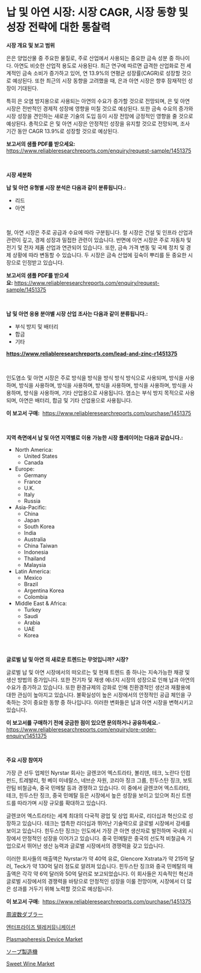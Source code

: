 <p><h1>납 및 아연 시장: 시장 CAGR, 시장 동향 및 성장 전략에 대한 통찰력</h1></p><p><strong>시장 개요 및 보고 범위</strong></p>
<p><p>은은 양업산물 중 주요한 물질로, 주로 산업에서 사용되는 중요한 금속 성분 중 하나이다. 아연도 비슷한 산업적 용도로 사용된다. 최근 연구에 따르면 급격한 산업화로 전 세계적인 금속 소비가 증가하고 있어, 연 13.9%의 연평균 성장률(CAGR)로 성장할 것으로 예상된다. 또한 최근의 시장 동향을 고려했을 때, 은과 아연 시장은 향후 잠재적인 성장이 기대된다.</p><p>특히 은 오염 방지용으로 사용되는 아연의 수요가 증가할 것으로 전망되며, 은 및 아연 시장은 전반적인 경제적 성장에 영향을 미칠 것으로 예상된다. 또한 금속 수요의 증가와 시장 성장을 견인하는 새로운 기술의 도입 등이 시장 전망에 긍정적인 영향을 줄 것으로 예상된다. 총적으로 은 및 아연 시장은 안정적인 성장을 유지할 것으로 전망되며, 조사 기간 동안 CAGR 13.9%로 성장할 것으로 예상된다.</p></p>
<p><strong>보고서의 샘플 PDF를 받으세요:</strong> <a href="https://www.reliableresearchreports.com/enquiry/request-sample/1451375">https://www.reliableresearchreports.com/enquiry/request-sample/1451375</a></p>
<p>&nbsp;</p>
<p><strong>시장 세분화</strong></p>
<p><strong>납 및 아연 유형별 시장 분석은 다음과 같이 분류됩니다.:</strong></p>
<p><ul><li>리드</li><li>아연</li></ul></p>
<p>&nbsp;</p>
<p><p>철, 아연 시장은 주로 공급과 수요에 따라 구분됩니다. 철 시장은 건설 및 인프라 산업과 관련이 깊고, 경제 성장과 밀접한 관련이 있습니다. 반면에 아연 시장은 주로 자동차 및 전기 및 전자 제품 산업과 연관되어 있습니다. 또한, 금속 가격 변동 및 국제 정치 및 경제 상황에 따라 변동할 수 있습니다. 두 시장은 금속 산업에 깊숙이 뿌리를 둔 중요한 시장으로 인정받고 있습니다.</p></p>
<p><strong>보고서의 샘플 PDF를 받으세요:</strong>&nbsp;<a href="https://www.reliableresearchreports.com/enquiry/request-sample/1451375">https://www.reliableresearchreports.com/enquiry/request-sample/1451375</a></p>
<p>&nbsp;</p>
<p><strong> 납 및 아연 응용 분야별 시장 산업 조사는 다음과 같이 분류됩니다.:</strong></p>
<p><ul><li>부식 방지 및 배터리</li><li>합금</li><li>기타</li></ul></p>
<p><strong><a href="https://www.reliableresearchreports.com/lead-and-zinc-r1451375">https://www.reliableresearchreports.com/lead-and-zinc-r1451375</a></strong></p>
<p>&nbsp;</p>
<p><p>인도염소 및 아연 시장은 주로 방식을 방식을 방식 방식 방식으로 사용되며, 방식을 사용하며, 방식을 사용하며, 방식을 사용하며, 방식을 사용하며, 방식을 사용하며, 방식을 사용하며, 방식을 사용하며, 기타 산업용으로 사용됩니다. 염소는 부식 방지 목적으로 사용되며, 아연은 배터리, 합금 및 기타 산업용으로 사용됩니다.</p></p>
<p><strong>이 보고서 구매:</strong>&nbsp; <a href="https://www.reliableresearchreports.com/purchase/1451375">https://www.reliableresearchreports.com/purchase/1451375</a></p>
<p>&nbsp;</p>
<p><strong>지역 측면에서 납 및 아연 지역별로 이용 가능한 시장 플레이어는 다음과 같습니다.:</strong></p>
<p><ul>
    <li>
        North America:
        <ul>
            <li>United States</li>
            <li>Canada</li>
        </ul>
    </li>
    <li>
        Europe:
        <ul>
            <li>Germany</li>
            <li>France</li>
            <li>U.K.</li>
            <li>Italy</li>
            <li>Russia</li>
        </ul>
    </li>
    <li>
        Asia-Pacific:
        <ul>
            <li>China</li>
            <li>Japan</li>
            <li>South Korea</li>
            <li>India</li>
            <li>Australia</li>
            <li>China Taiwan</li>
            <li>Indonesia</li>
            <li>Thailand</li>
            <li>Malaysia</li>
        </ul>
    </li>
    <li>
        Latin America:
        <ul>
            <li>Mexico</li>
            <li>Brazil</li>
            <li>Argentina Korea</li>
            <li>Colombia</li>
        </ul>
    </li>
    <li>
        Middle East & Africa:
        <ul>
            <li>Turkey</li>
            <li>Saudi</li>
            <li>Arabia</li>
            <li>UAE</li>
            <li>Korea</li>
        </ul>
    </li>
    </ul></p>
<p>&nbsp;</p>
<p><strong>글로벌 납 및 아연 의 새로운 트렌드는 무엇입니까? 시장?</strong></p>
<p><p>글로벌 납 및 아연 시장에서의 떠오르는 및 현재 트렌드 중 하나는 지속가능한 채광 및 생산 방법의 증가입니다. 또한 전기차 및 재생 에너지 시장의 성장으로 인해 납과 아연의 수요가 증가하고 있습니다. 또한 환경규제의 강화로 인해 친환경적인 생산과 재활용에 대한 관심이 높아지고 있습니다. 불확실성이 높은 시장에서의 안정적인 공급 체인을 구축하는 것이 중요한 동향 중 하나입니다. 이러한 변화들은 납과 아연 시장을 변혁시키고 있습니다.</p></p>
<p><strong>이 보고서를 구매하기 전에 궁금한 점이 있으면 문의하거나 공유하세요.</strong>- <a href="https://www.reliableresearchreports.com/enquiry/pre-order-enquiry/1451375">https://www.reliableresearchreports.com/enquiry/pre-order-enquiry/1451375</a></p>
<p>&nbsp;</p>
<p><strong>주요 시장 참여자</strong></p>
<p><p>가장 큰 선두 업체인 Nyrstar 회사는 글렌코어 엑스트라타, 볼리덴, 테크, 노란다 인컴 펀드, 트레발리, 헛 베이 미네랄스, 네브순 자원, 코리아 징크 그룹, 힌두스탄 징크, 보토란팀 비철금속, 중국 민메탈 등과 경쟁하고 있습니다. 이 중에서 글렌코어 엑스트라타, 테크, 힌두스탄 징크, 중국 민메탈 등은 시장에서 높은 성장을 보이고 있으며 최신 트렌드를 따라가며 시장 규모를 확대하고 있습니다. </p><p>글렌코어 엑스트라타는 세계 최대의 다국적 광업 및 상업 회사로, 리더십과 혁신으로 성장하고 있습니다. 테크는 엽촉한 리더십과 뛰어난 기술력으로 글로벌 시장에서 강세를 보이고 있습니다. 힌두스탄 징크는 인도에서 가장 큰 아연 생산자로 발전하며 국내외 시장에서 안정적인 성장을 이어가고 있습니다. 중국 민메탈은 중국의 선도적 비철금속 기업으로서 뛰어난 생산 능력과 글로벌 시장에서의 경쟁력을 갖고 있습니다.</p><p>이러한 회사들의 매출액은 Nyrstar가 약 40억 유로, Glencore Xstrata가 약 215억 달러, Teck가 약 130억 달러 정도로 알려져 있습니다. 힌두스탄 징크와 중국 민메탈의 매출액은 각각 약 6억 달러와 50억 달러로 보고되었습니다. 이 회사들은 지속적인 혁신과 글로벌 시장에서의 경쟁력을 바탕으로 안정적인 성장을 이룰 전망이며, 시장에서 더 많은 성과를 거두기 위해 노력할 것으로 예상됩니다.</p></p>
<p><strong>이 보고서 구매:</strong>&nbsp;&nbsp;<a href="https://www.reliableresearchreports.com/purchase/1451375">https://www.reliableresearchreports.com/purchase/1451375</a></p>
<p><p><a href="https://github.com/efcvopdgkdx128/Market-Research-Report-List-1/blob/main/175158334568.md">周波数ダブラー</a></p><p><a href="https://medium.com/@dadanedu33/%EA%B8%B0%EC%97%85-%ED%86%B5%EC%8B%A0-%EC%8B%9C%EC%9E%A5-%EA%B7%9C%EB%AA%A8-%EC%97%B0%ED%8F%89%EA%B7%A0-%EC%84%B1%EC%9E%A5%EC%9C%A8-2024-2030%EB%85%84-%ED%8A%B8%EB%9E%9C%EB%93%9C-cd82e5df0f06">엔터프라이즈 텔레커뮤니케이션</a></p><p><a href="https://github.com/Sherrillcrooksxa8i18ucf2m/Market-Research-Report-List-2/blob/main/plasmapheresis-device-market.md">Plasmapheresis Device Market</a></p><p><a href="https://medium.com/@jonathanforsyth44/2024%E5%B9%B4%E3%81%8B%E3%82%892031%E5%B9%B4%E3%81%BE%E3%81%A7%E3%81%AE%E6%9C%9F%E9%96%93%E3%81%AB%E4%BA%88%E6%B8%AC%E3%81%95%E3%82%8C%E3%82%8B%E7%9F%B3%E3%81%91%E3%82%93%E8%A3%BD%E9%80%A0%E6%A9%9F%E5%B8%82%E5%A0%B4%E3%81%AE%E3%83%88%E3%83%AC%E3%83%B3%E3%83%89%E3%81%A8%E5%B8%82%E5%A0%B4%E5%88%86%E6%9E%90-8cd3f3b8873f">ソープ製造機</a></p><p><a href="https://view.publitas.com/reportprime-1/sweet-wine-market-analysis-and-sze-forecasted-for-period-from-2024-to-2031/">Sweet Wine Market</a></p></p>